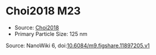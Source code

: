 <a name="material" />

# Choi2018 M23
<script type="application/ld+json">
  {
    "@context": "https://schema.org/",
    "@type": "ChemicalSubstance",
    "@id": "https://egonw.github.io/nanowiki/nanowiki534.html#material",
    "http://purl.org/dc/terms/conformsTo":
      {
        "@type": "CreativeWork",
        "@id": "https://bioschemas.org/profiles/ChemicalSubstance/0.4-RELEASE/"
      },
    "identfier": "534",
    "name": "Choi2018 M23",
    "url": "https://egonw.github.io/nanowiki/nanowiki534.html#material",
    "sameAs": "http://127.0.0.1/mediawiki/index.php/Special:URIResolver/Choi2018_M23"
  }
</script>


* Source: [Choi2018](articleChoi2018.md)
* Primary Particle Size: 125 nm


Source: NanoWiki 6, doi:[10.6084/m9.figshare.11897205.v1](https://doi.org/10.6084/m9.figshare.11897205.v1)
